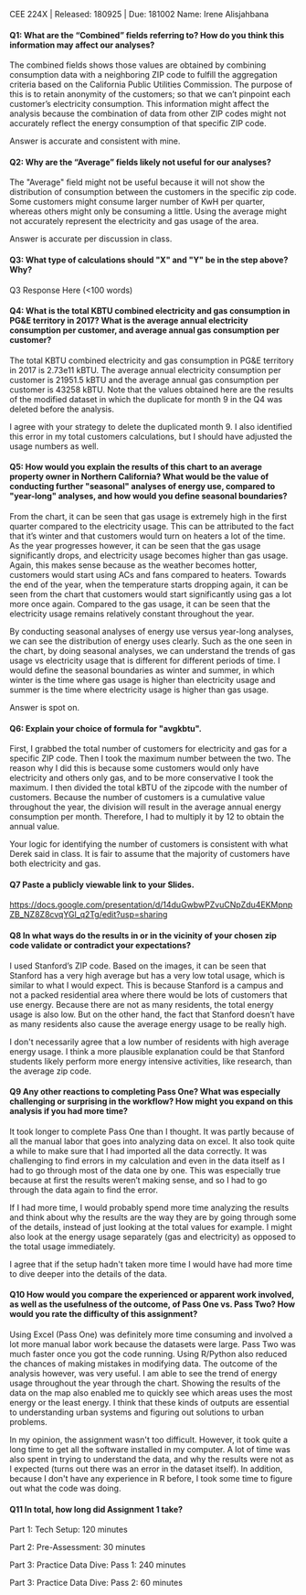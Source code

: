 CEE 224X | Released: 180925 | Due: 181002
Name: Irene Alisjahbana

#### Q1: What are the “Combined” fields referring to? How do you think this information may affect our analyses?

The combined fields shows those values are obtained by combining consumption data with a neighboring ZIP code to fulfill the aggregation criteria based on the California Public Utilities Commission. The purpose of this is to retain anonymity of the customers; so that we can’t pinpoint each customer’s electricity consumption. This information might affect the analysis because the combination of data from other ZIP  codes might not accurately reflect the energy consumption of that specific ZIP code. 

Answer is accurate and consistent with mine.


#### Q2: Why are the “Average” fields likely not useful for our analyses?

The "Average" field might not be useful because it will not show the distribution of consumption between the customers in the specific zip code. Some customers might consume larger number of KwH per quarter, whereas others might only be consuming a little.  Using the average might not accurately represent the electricity and gas usage of the area. 

Answer is accurate per discussion in class.


#### Q3: What type of calculations should "X" and "Y" be in the step above? Why?

Q3 Response Here (<100 words)



#### Q4: What is the total KBTU combined electricity and gas consumption in PG&E territory in 2017? What is the average annual electricity consumption per customer, and average annual gas consumption per customer?

The total KBTU combined electricity and gas consumption in PG&E territory in 2017 is 2.73e11 kBTU. The average annual electricity consumption per customer is 21951.5 kBTU and the average annual gas consumption per customer is 43258 kBTU. Note that the values obtained here are the results of the modified dataset in which the duplicate for month 9 in the Q4 was deleted before the analysis. 

I agree with your strategy to delete the duplicated month 9. I also identified this error in my total customers calculations, but I should have adjusted the usage numbers as well.

#### Q5: How would you explain the results of this chart to an average property owner in Northern California? What would be the value of conducting further "seasonal" analyses of energy use, compared to "year-long" analyses, and how would you define seasonal boundaries?

From the chart, it can be seen that gas usage is extremely high in the first quarter compared to the electricity usage. This can be attributed to the fact that it’s winter and that customers would turn on heaters a lot of the time. As the year progresses however, it can be seen that the gas usage significantly drops, and electricity usage becomes higher than gas usage. Again, this makes sense because as the weather becomes hotter, customers would start using ACs and fans compared to heaters. Towards the end of the year, when the temperature starts dropping again, it can be seen from the chart that customers would start significantly using gas a lot more once again. Compared to the gas usage, it can be seen that the electricity usage remains relatively constant throughout the year. 

By conducting seasonal analyses of energy use versus year-long analyses, we can see the distribution of energy uses clearly. Such as the one seen in the chart, by doing seasonal analyses, we can understand the trends of gas usage vs electricity usage that is different for different periods of time. I would define the seasonal boundaries as winter and summer, in which winter is the time where gas usage is higher than electricity usage and summer is the time where electricity usage is higher than gas usage. 

Answer is spot on.

#### Q6: Explain your choice of formula for "avgkbtu".

First, I grabbed the total number of customers for electricity and gas for a specific ZIP code. Then I took the maximum number between the two. The reason why I did this is because some customers would only have electricity and others only gas, and to be more conservative I took the maximum. I then divided the total kBTU of the zipcode with the number of customers. Because the number of customers is a cumulative value throughout the year, the division will result in the average annual energy consumption per month. Therefore, I had to multiply it by 12 to obtain the annual value. 

Your logic for identifying the number of customers is consistent with what Derek said in class. It is fair to assume that the majority of customers have both electricity and gas. 

#### Q7 Paste a publicly viewable link to your Slides.

https://docs.google.com/presentation/d/14duGwbwPZvuCNpZdu4EKMpnpZB_NZ8Z8cvqYGl_q2Tg/edit?usp=sharing



#### Q8 In what ways do the results in or in the vicinity of your chosen zip code validate or contradict your expectations?

I used Stanford’s ZIP code. Based on the images, it can be seen that Stanford has a very high average but has a very low total usage, which is similar to what I would expect. This is because Stanford is a campus and not a packed residential area where there would be lots of customers that use energy. Because there are not as many residents, the total energy usage is also low. But on the other hand, the fact that Stanford doesn’t have as many residents also cause the average energy usage to be really high. 

I don't necessarily agree that a low number of residents with high average energy usage. I think a more plausible explanation could be that Stanford students likely perform more energy intensive activities, like research, than the average zip code.

#### Q9 Any other reactions to completing Pass One? What was especially challenging or surprising in the workflow? How might you expand on this analysis if you had more time?

It took longer to complete Pass One than I thought. It was partly because of all the manual labor that goes into analyzing data on excel. It also took quite a while to make sure that I had imported all the data correctly. It was challenging to find errors in my calculation and even in the data itself as I had to go through most of the data one by one. This was especially true because at first the results weren’t making sense, and so I had to go through the data again to find the error. 

If I had more time, I would probably spend more time analyzing the results and think about why the results are the way they are by going through some of the details, instead of just looking at the total values for example. I might also look at the energy usage separately (gas and electricity) as opposed to the total usage immediately. 

I agree that if the setup hadn't taken more time I would have had more time to dive deeper into the details of the data.

#### Q10 How would you compare the experienced or apparent work involved, as well as the usefulness of the outcome, of Pass One vs. Pass Two? How would you rate the difficulty of this assignment?

Using Excel (Pass One) was definitely more time consuming and involved a lot more manual labor work because the datasets were large. Pass Two was much faster once you got the code running. Using R/Python also reduced the chances of making mistakes in modifying data. The outcome of the analysis however, was very useful. I am able to see the trend of energy usage throughout the year through the chart. Showing the results of the data on the map also enabled me to quickly see which areas uses the most energy or the least energy. I think that these kinds of outputs are essential to understanding urban systems and figuring out solutions to urban problems. 

In my opinion, the assignment wasn't too difficult. However, it took quite a long time to get all the software installed in my computer. A lot of time was also spent in trying to understand the data, and why the results were not as I expected (turns out there was an error in the dataset itself). In addition, because I don't have any experience in R before, I took some time to figure out what the code was doing. 


#### Q11 In total, how long did Assignment 1 take?

Part 1: Tech Setup: 120 minutes

Part 2: Pre-Assessment: 30 minutes

Part 3: Practice Data Dive: Pass 1: 240 minutes

Part 3: Practice Data Dive: Pass 2: 60 minutes
